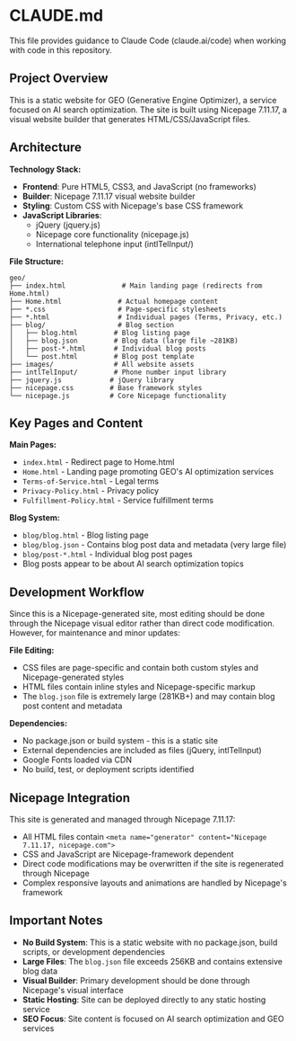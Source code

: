 # CLAUDE.md

This file provides guidance to Claude Code (claude.ai/code) when working with code in this repository.

## Project Overview

This is a static website for GEO (Generative Engine Optimizer), a service focused on AI search optimization. The site is built using Nicepage 7.11.17, a visual website builder that generates HTML/CSS/JavaScript files.

## Architecture

**Technology Stack:**
- **Frontend**: Pure HTML5, CSS3, and JavaScript (no frameworks)
- **Builder**: Nicepage 7.11.17 visual website builder
- **Styling**: Custom CSS with Nicepage's base CSS framework
- **JavaScript Libraries**: 
  - jQuery (jquery.js)
  - Nicepage core functionality (nicepage.js)
  - International telephone input (intlTelInput/)

**File Structure:**
```
geo/
├── index.html              # Main landing page (redirects from Home.html)
├── Home.html              # Actual homepage content
├── *.css                  # Page-specific stylesheets
├── *.html                 # Individual pages (Terms, Privacy, etc.)
├── blog/                  # Blog section
│   ├── blog.html         # Blog listing page
│   ├── blog.json         # Blog data (large file ~281KB)
│   ├── post-*.html       # Individual blog posts
│   └── post.html         # Blog post template
├── images/               # All website assets
├── intlTelInput/         # Phone number input library
├── jquery.js            # jQuery library
├── nicepage.css         # Base framework styles
└── nicepage.js          # Core Nicepage functionality
```

## Key Pages and Content

**Main Pages:**
- `index.html` - Redirect page to Home.html
- `Home.html` - Landing page promoting GEO's AI optimization services
- `Terms-of-Service.html` - Legal terms
- `Privacy-Policy.html` - Privacy policy
- `Fulfillment-Policy.html` - Service fulfillment terms

**Blog System:**
- `blog/blog.html` - Blog listing page
- `blog/blog.json` - Contains blog post data and metadata (very large file)
- `blog/post-*.html` - Individual blog post pages
- Blog posts appear to be about AI search optimization topics

## Development Workflow

Since this is a Nicepage-generated site, most editing should be done through the Nicepage visual editor rather than direct code modification. However, for maintenance and minor updates:

**File Editing:**
- CSS files are page-specific and contain both custom styles and Nicepage-generated styles
- HTML files contain inline styles and Nicepage-specific markup
- The `blog.json` file is extremely large (281KB+) and may contain blog post content and metadata

**Dependencies:**
- No package.json or build system - this is a static site
- External dependencies are included as files (jQuery, intlTelInput)
- Google Fonts loaded via CDN
- No build, test, or deployment scripts identified

## Nicepage Integration

This site is generated and managed through Nicepage 7.11.17:
- All HTML files contain `<meta name="generator" content="Nicepage 7.11.17, nicepage.com">`
- CSS and JavaScript are Nicepage-framework dependent
- Direct code modifications may be overwritten if the site is regenerated through Nicepage
- Complex responsive layouts and animations are handled by Nicepage's framework

## Important Notes

- **No Build System**: This is a static website with no package.json, build scripts, or development dependencies
- **Large Files**: The `blog.json` file exceeds 256KB and contains extensive blog data
- **Visual Builder**: Primary development should be done through Nicepage's visual interface
- **Static Hosting**: Site can be deployed directly to any static hosting service
- **SEO Focus**: Site content is focused on AI search optimization and GEO services